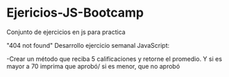 # Ejericios-JS-Bootcamp
Conjunto de ejercicios en js para practica

"404 not found" Desarrollo ejercicio semanal JavaScript:

-Crear un método que reciba 5 calificaciones y retorne el promedio. Y si es mayor a 70 imprima que aprobó/ si es menor, que no aprobó

